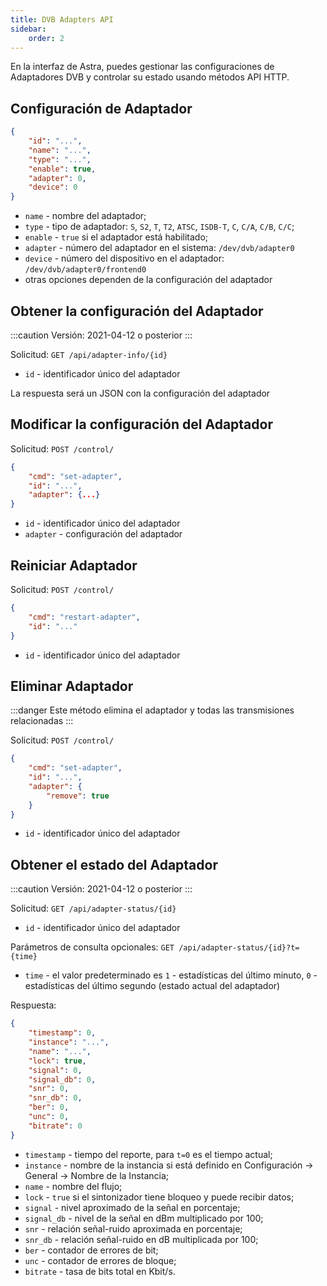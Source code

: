 ```yaml
---
title: DVB Adapters API
sidebar:
    order: 2
---
```


En la interfaz de Astra, puedes gestionar las configuraciones de Adaptadores DVB y controlar su estado usando métodos API HTTP.

## Configuración de Adaptador

```json
{
    "id": "...",
    "name": "...",
    "type": "...",
    "enable": true,
    "adapter": 0,
    "device": 0
}
```

- `name` - nombre del adaptador;
- `type` - tipo de adaptador: `S`, `S2`, `T`, `T2`, `ATSC`, `ISDB-T`, `C`, `C/A`, `C/B`, `C/C`;
- `enable` - `true` si el adaptador está habilitado;
- `adapter` - número del adaptador en el sistema: `/dev/dvb/adapter0`
- `device` - número del dispositivo en el adaptador: `/dev/dvb/adapter0/frontend0`
- otras opciones dependen de la configuración del adaptador

## Obtener la configuración del Adaptador

:::caution
Versión: 2021-04-12 o posterior
:::

Solicitud: `GET /api/adapter-info/{id}`

- `id` - identificador único del adaptador

La respuesta será un JSON con la configuración del adaptador

## Modificar la configuración del Adaptador

Solicitud: `POST /control/`

```json
{
    "cmd": "set-adapter",
    "id": "...",
    "adapter": {...}
}
```

- `id` - identificador único del adaptador
- `adapter` - configuración del adaptador

## Reiniciar Adaptador

Solicitud: `POST /control/`

```json
{
    "cmd": "restart-adapter",
    "id": "..."
}
```

- `id` - identificador único del adaptador

## Eliminar Adaptador

:::danger
Este método elimina el adaptador y todas las transmisiones relacionadas
:::

Solicitud: `POST /control/`

```json
{
    "cmd": "set-adapter",
    "id": "...",
    "adapter": {
        "remove": true
    }
}
```

- `id` - identificador único del adaptador

## Obtener el estado del Adaptador

:::caution
Versión: 2021-04-12 o posterior
:::

Solicitud: `GET /api/adapter-status/{id}`

- `id` - identificador único del adaptador

Parámetros de consulta opcionales: `GET /api/adapter-status/{id}?t={time}`

- `time` - el valor predeterminado es `1` - estadísticas del último minuto, `0` - estadísticas del último segundo (estado actual del adaptador)

Respuesta:

```json
{
    "timestamp": 0,
    "instance": "...",
    "name": "...",
    "lock": true,
    "signal": 0,
    "signal_db": 0,
    "snr": 0,
    "snr_db": 0,
    "ber": 0,
    "unc": 0,
    "bitrate": 0
}
```

- `timestamp` - tiempo del reporte, para `t=0` es el tiempo actual;
- `instance` - nombre de la instancia si está definido en Configuración → General → Nombre de la Instancia;
- `name` - nombre del flujo;
- `lock` - `true` si el sintonizador tiene bloqueo y puede recibir datos;
- `signal` - nivel aproximado de la señal en porcentaje;
- `signal_db` - nivel de la señal en dBm multiplicado por 100;
- `snr` - relación señal-ruido aproximada en porcentaje;
- `snr_db` - relación señal-ruido en dB multiplicada por 100;
- `ber` - contador de errores de bit;
- `unc` - contador de errores de bloque;
- `bitrate` - tasa de bits total en Kbit/s.